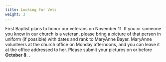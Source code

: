 ```yaml
---
title: Looking for Vets
weight: 3
---
```


First Baptist plans to honor our veterans on November 11. If you or someone you know in our church is a veteran, please bring a picture of that person in uniform (if possible) with dates and rank to MaryAnne Bayer. MaryAnne volunteers at the church office on Monday afternoons, and you can leave it at the office addressed to her. Please submit your pictures on or before **October 8**. .